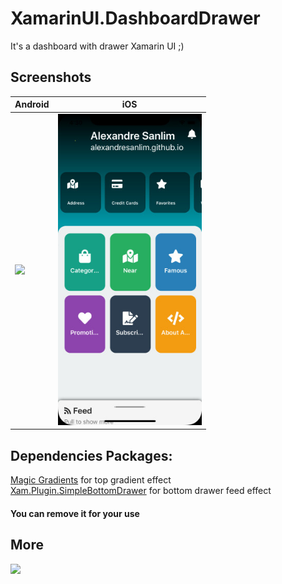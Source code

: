 # XamarinUI.DashboardDrawer
It's a dashboard with drawer Xamarin UI ;)

## Screenshots

Android | iOS
------------ | -------------
<img width="230" src="https://github.com/alexandresanlim/XamarinUI.Dashboard/blob/master/XamarinUI.Dashboard/XamarinUI.Dashboard/Src/Img/Screen/android.gif?raw=true"/>| <img width="230" src="https://github.com/alexandresanlim/XamarinUI.Dashboard/blob/master/XamarinUI.Dashboard/XamarinUI.Dashboard/Src/Img/Screen/ios.png?raw=true"/>

## Dependencies Packages:
<a href="" target="_blank">Magic Gradients</a> for top gradient effect <br/>
<a href="" target="_blank">Xam.Plugin.SimpleBottomDrawer</a> for bottom drawer feed effect

#### You can remove it for your use

## More
<a href="https://snppts.dev/author/alexandresanlim" target="_blank"><img src="https://camo.githubusercontent.com/b72b502eb8f3df149f75f8a72f7d0f9f35728827/68747470733a2f2f7777772e736e707074732e6465762f696d672f736e707074732d62616467652e6a7067" /></a>

<a href="#" id="tes"></a>

